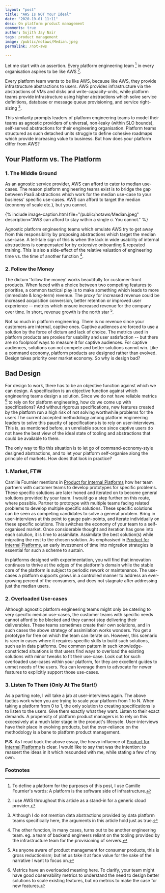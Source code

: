 ```yaml
---
layout: "post"
title: "AWS Is NOT Your Ideal"
date: "2020-10-01 11:11"
desc: On platform product management
comments: true
author: Sujith Jay Nair
tags: product management
image: /public/notaws/Median.jpeg
permalink: /not-aws

---
```

Let me start with an assertion. Every platform engineering team [^1] in every organisation aspires to be like AWS [^2].

Every platform team wants to be like AWS, because like AWS, they provide infrastructure abstractions to users. AWS provides infrastructure via the abstractions of VMs and disks and write-capacity-units, while platform teams provide infrastructure using higher abstractions which solve service definitions, database or message queue provisioning, and service right-sizing [^3].


This similarity prompts leaders of platform engineering teams to model their teams as agnostic providers of universal, non-leaky (within SLO bounds), self-served abstractions for their engineering organisation. Platform teams structured as such detached units struggle to define cohesive roadmaps which provide increasing value to business. But how does your platform differ from AWS?

## Your Platform vs. The Platform

### 1. The Middle Ground
As an agnostic service provider, AWS can afford to cater to median use-cases. The reason platform engineering teams exist is to bridge the gap between PaaS abstractions which work for the median use-case to your business' specific use-cases. AWS can afford to target the median (economy of scale etc.), but you cannot.

{% include image-caption.html file="/public/notaws/Median.jpeg" description="AWS can afford to stay within a single σ. You cannot." %}

Agnostic platform engineering teams which emulate AWS try to get away from this responsibility by proposing abstractions which target the median use-case. A tell-tale sign of this is when the lack in wide usability of internal abstractions is compensated for by extensive onboarding & repeated training. This is also a side-effect of the relative valuation of engineering time vs. the time of another function [^4].

### 2. Follow the Money
The dictum 'follow the money' works beautifully for customer-front products. When faced with a choice between two competing features to prioritise, a common tactical play is to make something which leads to more (immediate & long-term) revenue. The proxy for increased revenue could be increased acquisition conversion, better retention or improved user experience -- metrics which ensure increased revenue for the company over time. In short, revenue growth is the north star [^5].

Not so much in platform engineering. There is no revenue since your customers are internal, captive ones. Captive audiences are forced to use a solution by the force of dictum and lack of choice. The metrics used in platform products are proxies for usability and user satisfaction -- but there are no foolproof ways to measure it for captive audiences. For captive audiences, solutions can not compete and better solutions cannot win. Like a command economy, platform products are designed rather than evolved. Design takes priority over market economy. So why is design bad?

## Bad Design
For design to work, there has to be an objective function against which we can design. A specification is an objective function against which engineering teams design a solution. Since we do not have reliable metrics [^6] to rely on for platform engineering, how do we come up with specifications? And without rigorous specifications, new features created by the platform run a high risk of not solving worthwhile problems for the users.The current accepted methodology among platform engineering leaders to solve this paucity of specifications is to rely on user-interviews. This is, as mentioned before, an unreliable source since captive users do not have the best view of the ideal state of tooling and abstractions that could be available to them.

The only way to flip this situation is to let go of command-economy-style designed abstractions, and to let your platform self-organise along the principle of markets. How does that look in practice?

### 1. Market, FTW
Camille Fournier mentions in [Product for Internal Platforms](https://medium.com/@skamille/product-for-internal-platforms-9205c3a08142) how her team partners with customer teams to develop prototypes for specific problems. These specific solutions are later honed and iterated on to become general solutions provided by your team. I would go a step further on this route, where possible. Partner to prototype with multiple teams facing related problems to develop multiple specific solutions. These specific solutions can be seen as competing candidates to solve a general problem. Bring in user-interviews at this point to gauge pain-points, and iterate individually on these specific solutions. This switches the economy of your team to a self-organised market. Once considerable thought and iteration has gone into each solution, it is time to assimilate. Assimilate the best solution(s) while migrating the rest to the chosen solution. As emphasised in [Product for Internal Platforms](https://medium.com/@skamille/product-for-internal-platforms-9205c3a08142), an early investment of time into migration strategies is essential for such a scheme to sustain.

In platforms designed with experimentation, you will find that innovation continues to thrive at the edges of the platform's domain while the stable core of the platform is subject to periodic rework or maintenance. The use-cases a platform supports grows in a controlled manner to address an ever-growing percent of the consumers, and does not stagnate after addressing just the median users.

### 2. Overloaded Use-cases
Although agnostic platform engineering teams might only be catering to very specific median use-cases, the customer teams with specific needs cannot afford to be blocked and they cannot stop delivering their deliverables. These teams sometimes create their own solutions, and in such cases the above strategy of assimilation works wonders. You get a prototype for free on which the team can iterate on. However, this scenario is rarer in cases where it requires specific skills to build such solutions, such as in data platforms. One common pattern in such knowledge-constricted situations is that users find ways to overload the existing solutions with minor tweaks to fit their use-case. Look out for such overloaded use-cases within your platform, for they are excellent guides to unmet needs of the users. You can leverage them to advocate for newer features to explicitly support those use-cases.

### 3. Listen To Them (Only At The Start!)
As a parting note, I will take a jab at user-interviews again. The above tactics work when you are trying to scale your platform from 1 to N. When taking a platform from 0 to 1, the only solution to creating specifications is to listen to the users. Give them exactly what they want. Listen to their exact demands. A propensity of platform product managers is to rely on this excessively at a much later stage in the product's lifecycle. User-interviews have their place in evolving products, but the over-reliance on the methodology is a bane to platform product management.

**P.S.** As I read back the above essay, the heavy influence of [Product for Internal Platforms](https://medium.com/@skamille/product-for-internal-platforms-9205c3a08142) is clear. I would like to say that was the intention: to reassert the ideas in it which resounded with me, while stating a few of my own.




### Footnotes
[^1]: To define a platform for the purposes of this post, I use Camille Fournier's words: A platform is the software side of infrastructure.
[^2]: I use AWS throughout this article as a stand-in for a generic cloud provider.
[^3]: Although I do not mention data abstractions provided by data platform teams specifically here, the arguments in this article hold just as true.
[^4]: The other function, in many cases, turns out to be another engineering team. eg. a team of backend engineers reliant on the tooling provided by the infrastructure team for the provisioning of servers.
[^5]: As anyone aware of product management for consumer products, this is gross reductionism; but let us take it at face value for the sake of the narrative I want to focus on.
[^6]: Metrics have an overloaded meaning here. To clarify, your team might have good observability metrics to understand the need to design better solutions to scale existing features, but no metrics to make the case for new features.
